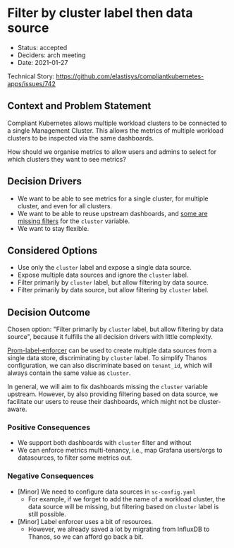 # Filter by cluster label then data source

* Status: accepted
* Deciders: arch meeting
* Date: 2021-01-27

Technical Story: https://github.com/elastisys/compliantkubernetes-apps/issues/742

## Context and Problem Statement

Compliant Kubernetes allows multiple workload clusters to be connected to a single Management Cluster.
This allows the metrics of multiple workload clusters to be inspected via the same dashboards.

How should we organise metrics to allow users and admins to select for which clusters they want to see metrics?

## Decision Drivers

* We want to be able to see metrics for a single cluster, for multiple cluster, and even for all clusters.
* We want to be able to reuse upstream dashboards, and [some are missing filters](https://github.com/prometheus-community/helm-charts/blob/main/charts/kube-prometheus-stack/templates/grafana/dashboards-1.14/alertmanager-overview.yaml) for the `cluster` variable.
* We want to stay flexible.

## Considered Options

* Use only the `cluster` label and expose a single data source.
* Expose multiple data sources and ignore the `cluster` label.
* Filter primarily by `cluster` label, but allow filtering by data source.
* Filter primarily by data source, but allow filtering by `cluster` label.

## Decision Outcome

Chosen option:
"Filter primarily by `cluster` label, but allow filtering by data source",
because it fulfills the all decision drivers with little complexity.

[Prom-label-enforcer](https://github.com/prometheus-community/prom-label-proxy) can be used to create multiple data sources from a single data store, discriminating by `cluster` label. To simplify Thanos configuration, we can also discriminate based on `tenant_id`, which will always contain the same value as `cluster`.

In general, we will aim to fix dashboards missing the `cluster` variable upstream. However, by also providing filtering based on data source, we facilitate our users to reuse their dashboards, which might not be cluster-aware.

### Positive Consequences

* We support both dashboards with `cluster` filter and without
* We can enforce metrics multi-tenancy, i.e., map Grafana users/orgs to datasources, to filter some metrics out.

### Negative Consequences

* [Minor] We need to configure data sources in `sc-config.yaml`
  * For example, if we forget to add the name of a workload cluster, the data source will be missing, but filtering based on `cluster` label is still possible.
* [Minor] Label enforcer uses a bit of resources.
  * However, we already saved a lot by migrating from InfluxDB to Thanos, so we can afford go back a bit.
